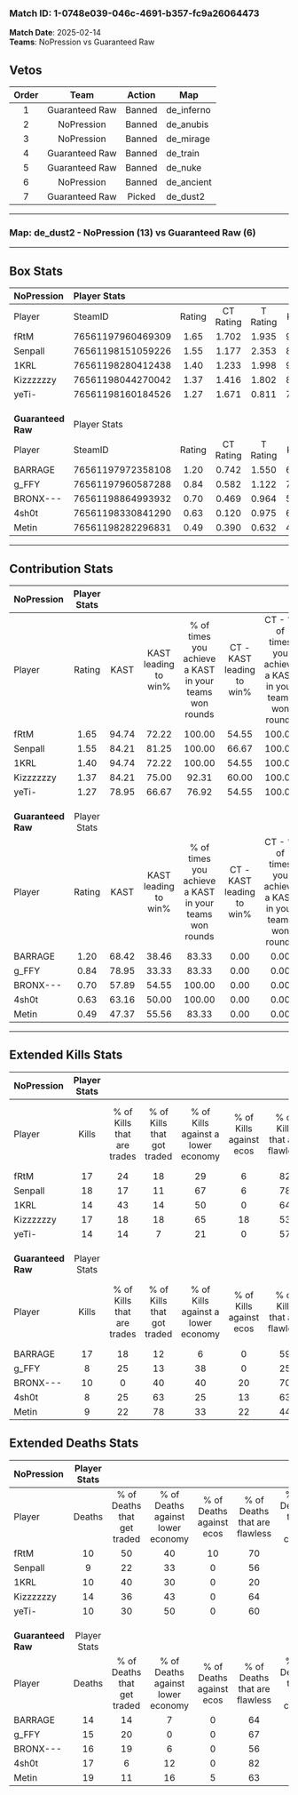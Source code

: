 ### Match ID: 1-0748e039-046c-4691-b357-fc9a26064473  
**Match Date**: 2025-02-14  
**Teams**: NoPression vs Guaranteed Raw  

## Vetos  

| Order | Team | Action | Map |
| :---: | :--: | :----: | --- |
| 1 | Guaranteed Raw | Banned | de_inferno |
| 2 | NoPression | Banned | de_anubis |
| 3 | NoPression | Banned | de_mirage |
| 4 | Guaranteed Raw | Banned | de_train |
| 5 | Guaranteed Raw | Banned | de_nuke |
| 6 | NoPression | Banned | de_ancient |
| 7 | Guaranteed Raw | Picked | de_dust2 |

---  

### **Map**: de_dust2 - NoPression (13) vs Guaranteed Raw (6)  
---  

## Box Stats  

| **NoPression**     | Player Stats      |        |           |          |       |       |       |         |        |      |     |
| :- | :- | :-: | :-: | :-: | :-: | :-: | :-: | :-: | :-: | :-: | :-: |
| Player             | SteamID           | Rating | CT Rating | T Rating | KAST  |  ADR  | Kills | Assists | Deaths | K/D  | HS% |
| fRtM               | 76561197960469309 |  1.65  |   1.702   |  1.935   | 94.74 | 112.5 |  17   |    8    |   10   | 1.70 | 11  |
| Senpall            | 76561198151059226 |  1.55  |   1.177   |  2.353   | 84.21 | 92.6  |  18   |    3    |   9    | 2.00 | 61  |
| 1KRL               | 76561198280412438 |  1.40  |   1.233   |  1.998   | 94.74 | 79.9  |  14   |    7    |   10   | 1.40 | 42  |
| Kizzzzzzy          | 76561198044270042 |  1.37  |   1.416   |  1.802   | 84.21 | 85.0  |  17   |    8    |   14   | 1.21 | 76  |
| yeTi-              | 76561198160184526 |  1.27  |   1.671   |  0.811   | 78.95 | 79.6  |  14   |    4    |   10   | 1.40 | 64  |
|                    |                   |        |           |          |       |       |       |         |        |      |     |
|                    |                   |        |           |          |       |       |       |         |        |      |     |
|                    |                   |        |           |          |       |       |       |         |        |      |     |
| **Guaranteed Raw** | Player Stats      |        |           |          |       |       |       |         |        |      |     |
| Player             | SteamID           | Rating | CT Rating | T Rating | KAST  |  ADR  | Kills | Assists | Deaths | K/D  | HS% |
| BARRAGE            | 76561197972358108 |  1.20  |   0.742   |  1.550   | 68.42 | 71.3  |  17   |    5    |   14   | 1.21 | 58  |
| g_FFY              | 76561197960587288 |  0.84  |   0.582   |  1.122   | 78.95 | 69.1  |   8   |    7    |   15   | 0.53 | 62  |
| BRONX---           | 76561198864993932 |  0.70  |   0.469   |  0.964   | 57.89 | 61.5  |  10   |    2    |   16   | 0.63 | 60  |
| 4sh0t              | 76561198330841290 |  0.63  |   0.120   |  0.975   | 63.16 | 61.1  |   8   |    5    |   17   | 0.47 | 62  |
| Metin              | 76561198282296831 |  0.49  |   0.390   |  0.632   | 47.37 | 60.1  |   9   |    2    |   19   | 0.47 | 44  |
---  

## Contribution Stats  

| **NoPression**     | Player Stats |       |                      |                                                        |                           |                                                             |                          |                                                            |
| :- | :-: | :-: | :-: | :-: | :-: | :-: | :-: | :-: |
| Player             |    Rating    | KAST  | KAST leading to win% | % of times you achieve a KAST in your teams won rounds | CT - KAST leading to win% | CT - % of times you achieve a KAST in your teams won rounds | T - KAST leading to win% | T - % of times you achieve a KAST in your teams won rounds |
| fRtM               |     1.65     | 94.74 |        72.22         |                         100.00                         |           54.55           |                           100.00                            |          100.00          |                           100.00                           |
| Senpall            |     1.55     | 84.21 |        81.25         |                         100.00                         |           66.67           |                           100.00                            |          100.00          |                           100.00                           |
| 1KRL               |     1.40     | 94.74 |        72.22         |                         100.00                         |           54.55           |                           100.00                            |          100.00          |                           100.00                           |
| Kizzzzzzy          |     1.37     | 84.21 |        75.00         |                         92.31                          |           60.00           |                           100.00                            |          100.00          |                           85.71                            |
| yeTi-              |     1.27     | 78.95 |        66.67         |                         76.92                          |           54.55           |                           100.00                            |          100.00          |                           57.14                            |
|                    |              |       |                      |                                                        |                           |                                                             |                          |                                                            |
|                    |              |       |                      |                                                        |                           |                                                             |                          |                                                            |
|                    |              |       |                      |                                                        |                           |                                                             |                          |                                                            |
| **Guaranteed Raw** | Player Stats |       |                      |                                                        |                           |                                                             |                          |                                                            |
| Player             |    Rating    | KAST  | KAST leading to win% | % of times you achieve a KAST in your teams won rounds | CT - KAST leading to win% | CT - % of times you achieve a KAST in your teams won rounds | T - KAST leading to win% | T - % of times you achieve a KAST in your teams won rounds |
| BARRAGE            |     1.20     | 68.42 |        38.46         |                         83.33                          |           0.00            |                            0.00                             |          55.56           |                           83.33                            |
| g_FFY              |     0.84     | 78.95 |        33.33         |                         83.33                          |           0.00            |                            0.00                             |          50.00           |                           83.33                            |
| BRONX---           |     0.70     | 57.89 |        54.55         |                         100.00                         |           0.00            |                            0.00                             |          75.00           |                           100.00                           |
| 4sh0t              |     0.63     | 63.16 |        50.00         |                         100.00                         |           0.00            |                            0.00                             |          60.00           |                           100.00                           |
| Metin              |     0.49     | 47.37 |        55.56         |                         83.33                          |           0.00            |                            0.00                             |          83.33           |                           83.33                            |
---  

## Extended Kills Stats  

| **NoPression**     | Player Stats |                            |                            |                                    |                         |                              |                                 |                                       |                    |           |
| :- | :-: | :-: | :-: | :-: | :-: | :-: | :-: | :-: | :-: | :-: |
| Player             |    Kills     | % of Kills that are trades | % of Kills that got traded | % of Kills against a lower economy | % of Kills against ecos | % of Kills that are flawless | % of Kills that are close duels | % of Kills that are assisted by flash | Pistol Round Kills | AWP Kills |
| fRtM               |      17      |             24             |             18             |                 29                 |            6            |              82              |                0                |                   0                   |         9          |     0     |
| Senpall            |      18      |             17             |             11             |                 67                 |            6            |              78              |                6                |                   6                   |         0          |     1     |
| 1KRL               |      14      |             43             |             14             |                 50                 |            0            |              64              |                7                |                   7                   |         0          |     2     |
| Kizzzzzzy          |      17      |             18             |             18             |                 65                 |           18            |              53              |               12                |                  12                   |         0          |     2     |
| yeTi-              |      14      |             14             |             7              |                 21                 |            0            |              57              |                7                |                   0                   |         0          |     4     |
|                    |              |                            |                            |                                    |                         |                              |                                 |                                       |                    |           |
|                    |              |                            |                            |                                    |                         |                              |                                 |                                       |                    |           |
|                    |              |                            |                            |                                    |                         |                              |                                 |                                       |                    |           |
| **Guaranteed Raw** | Player Stats |                            |                            |                                    |                         |                              |                                 |                                       |                    |           |
| Player             |    Kills     | % of Kills that are trades | % of Kills that got traded | % of Kills against a lower economy | % of Kills against ecos | % of Kills that are flawless | % of Kills that are close duels | % of Kills that are assisted by flash | Pistol Round Kills | AWP Kills |
| BARRAGE            |      17      |             18             |             12             |                 6                  |            0            |              59              |               12                |                   0                   |         1          |     3     |
| g_FFY              |      8       |             25             |             13             |                 38                 |            0            |              25              |               13                |                  13                   |         1          |     0     |
| BRONX---           |      10      |             0              |             40             |                 40                 |           20            |              70              |                0                |                   0                   |         2          |     1     |
| 4sh0t              |      8       |             25             |             63             |                 25                 |           13            |              63              |                0                |                  13                   |         3          |     1     |
| Metin              |      9       |             22             |             78             |                 33                 |           22            |              44              |                0                |                  11                   |         0          |     3     |
## Extended Deaths Stats  

| **NoPression**     | Player Stats |                             |                                   |                          |                               |                            |                           |               |
| :- | :-: | :-: | :-: | :-: | :-: | :-: | :-: | :-: |
| Player             |    Deaths    | % of Deaths that get traded | % of Deaths against lower economy | % of Deaths against ecos | % of Deaths that are flawless | % of Deaths that are close | % of Deaths while blinded | Deaths to AWP |
| fRtM               |      10      |             50              |                40                 |            10            |              70               |             20             |            10             |       2       |
| Senpall            |      9       |             22              |                33                 |            0             |              56               |             11             |            11             |       1       |
| 1KRL               |      10      |             40              |                30                 |            0             |              20               |             0              |            10             |       1       |
| Kizzzzzzy          |      14      |             36              |                43                 |            0             |              64               |             0              |             0             |       1       |
| yeTi-              |      10      |             30              |                50                 |            0             |              60               |             0              |             0             |       2       |
|                    |              |                             |                                   |                          |                               |                            |                           |               |
|                    |              |                             |                                   |                          |                               |                            |                           |               |
|                    |              |                             |                                   |                          |                               |                            |                           |               |
| **Guaranteed Raw** | Player Stats |                             |                                   |                          |                               |                            |                           |               |
| Player             |    Deaths    | % of Deaths that get traded | % of Deaths against lower economy | % of Deaths against ecos | % of Deaths that are flawless | % of Deaths that are close | % of Deaths while blinded | Deaths to AWP |
| BARRAGE            |      14      |             14              |                 7                 |            0             |              64               |             7              |             0             |       1       |
| g_FFY              |      15      |             20              |                 0                 |            0             |              67               |             13             |            13             |       2       |
| BRONX---           |      16      |             19              |                 6                 |            0             |              56               |             13             |             0             |       1       |
| 4sh0t              |      17      |              6              |                12                 |            0             |              82               |             0              |             0             |       4       |
| Metin              |      19      |             11              |                16                 |            5             |              63               |             0              |            11             |       1       |
